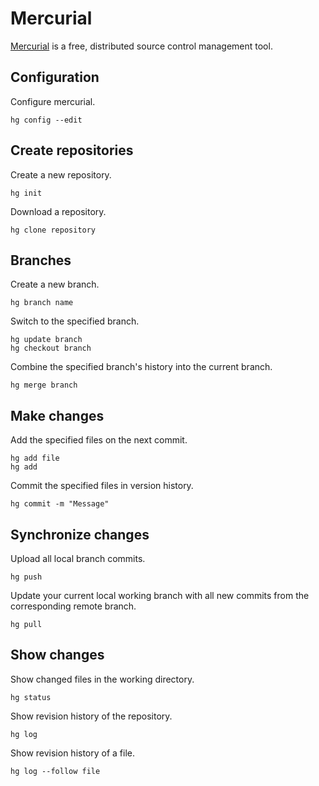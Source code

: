 # Mercurial

[Mercurial](https://www.mercurial-scm.org/) is a free, distributed source control management tool.

## Configuration

Configure mercurial.
```
hg config --edit
```

## Create repositories

Create a new repository.
```
hg init
```

Download a repository.
```
hg clone repository
```

## Branches

Create a new branch.
```
hg branch name
```

Switch to the specified branch.
```
hg update branch
hg checkout branch
```

Combine the specified branch's history into the current branch.
```
hg merge branch
```

## Make changes

Add the specified files on the next commit.
```
hg add file
hg add
```

Commit the specified files in version history.
```
hg commit -m "Message"
```

## Synchronize changes

Upload all local branch commits.
```
hg push
```

Update your current local working branch with all new commits from the corresponding remote branch.
```
hg pull
```

## Show changes

Show changed files in the working directory.
```
hg status
```

Show revision history of the repository.
```
hg log
```

Show revision history of a file.
```
hg log --follow file
```
